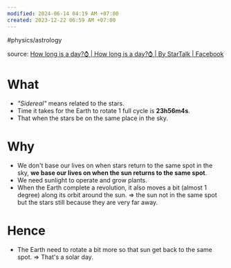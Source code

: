 ```yaml
---
modified: 2024-06-14 04:19 AM +07:00
created: 2023-12-22 06:59 AM +07:00
---
```

#physics/astrology 

source: [How long is a day?⌚ | How long is a day?⌚ | By StarTalk | Facebook](https://www.facebook.com/watch?v=7516988941654037)
# What
- _"Sidereal"_ means related to the stars.
- Time it takes for the Earth to rotate 1 full cycle is **23h56m4s**.
- That when the stars be on the same place in the sky.
# Why
- We don't base our lives on when stars return to the same spot in the sky, **we base our lives on when the sun returns to the same spot**.
- We need sunlight to operate and grow plants.
- When the Earth complete a revolution, it also moves a bit (almost 1 degree) along its orbit around the sun. => the sun not in the same spot but the stars still because they are very far away.
# Hence
- The Earth need to rotate a bit more so that sun get back to the same spot. => That's a solar day.